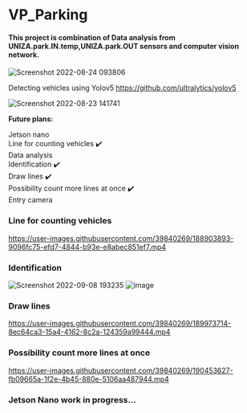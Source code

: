 # VP_Parking

#### This project is combination of Data analysis from UNIZA.park.IN.temp,UNIZA.park.OUT sensors and computer vision network.

![Screenshot 2022-08-24 093806](https://user-images.githubusercontent.com/39840269/186360953-110d638c-a17e-4dd6-8c74-baaec0e4dc9c.png)


Detecting vehicles using Yolov5
https://github.com/ultralytics/yolov5

![Screenshot 2022-08-23 141741](https://user-images.githubusercontent.com/39840269/186155954-ca5e52df-2b4d-497b-8b0f-029fe8de62bc.png)


**Future plans:**

Jetson nano<br />
Line for counting vehicles ✔️<br />
Data analysis <br />
Identification ✔️ <br />
Draw lines ✔️ <br />
Possibility count more lines at once ✔️ <br />
Entry camera


### Line for counting vehicles<br />
https://user-images.githubusercontent.com/39840269/188903893-9096fc75-efd7-4844-b93e-e8abec851ef7.mp4

### Identification<br />
![Screenshot 2022-09-08 193235](https://user-images.githubusercontent.com/39840269/189187889-78906253-27f8-431d-b966-14bf213a78c4.png)
![image](https://user-images.githubusercontent.com/39840269/189189265-78040d38-c9c9-48f2-bdd0-8f60a3766861.png)

### Draw lines <br />
https://user-images.githubusercontent.com/39840269/189973714-8ec64ca3-15a4-4162-8c2a-124359a99444.mp4

### Possibility count more lines at once  <br />
https://user-images.githubusercontent.com/39840269/190453627-fb09665a-1f2e-4b45-880e-5106aa487944.mp4

### Jetson Nano work in progress...  <br />


